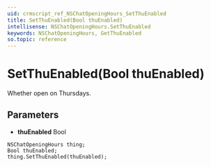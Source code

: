 ```yaml
---
uid: crmscript_ref_NSChatOpeningHours_SetThuEnabled
title: SetThuEnabled(Bool thuEnabled)
intellisense: NSChatOpeningHours.SetThuEnabled
keywords: NSChatOpeningHours, GetThuEnabled
so.topic: reference
---
```


# SetThuEnabled(Bool thuEnabled)

Whether open on Thursdays.

## Parameters

* **thuEnabled** Bool

```crmscript
NSChatOpeningHours thing;
Bool thuEnabled;
thing.SetThuEnabled(thuEnabled);
```

